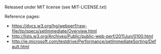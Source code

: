 Released under MIT license (see MIT-LICENSE.txt)

Reference pages:

 * https://dvcs.w3.org/hg/webperf/raw-file/tip/specs/setImmediate/Overview.html
 * http://lists.w3.org/Archives/Public/public-web-perf/2011Jun/0100.html
 * http://ie.microsoft.com/testdrive/Performance/setImmediateSorting/Default.html

 